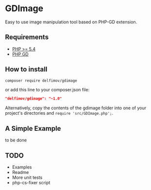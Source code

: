# GDImage

Easy to use image manipulation tool based on PHP-GD extension.

## Requirements

 * [PHP >= 5.4](http://www.php.net/)
 * [PHP GD](http://php.net/manual/image.installation.php)

## How to install

```sh
composer require delfimov/gdimage
```

or add this line to your composer.json file:

```json
"delfimov/gdimage": "~1.0"
```


Alternatively, copy the contents of the gdimage folder into one of 
your project's directories and `require 'src/GDImage.php';`. 

## A Simple Example

to be done

## TODO

 * Examples
 * Readme
 * More unit tests
 * php-cs-fixer script
